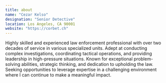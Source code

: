 ```yaml
---
title: about
name: "Cezar Kelso"
designation: "Senior Detective"
location: Los Angeles, CA 90001
website: "https://corbet.ch"
---
```


Highly skilled and experienced law enforcement professional with over two decades of service in various specialized units. Adept at conducting complex investigations, coordinating tactical operations, and providing leadership in high-pressure situations. Known for exceptional problem-solving abilities, strategic thinking, and dedication to upholding the law. Seeking opportunities to leverage expertise in a challenging environment where I can continue to make a meaningful impact.
